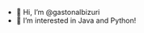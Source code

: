 - 👋 Hi, I’m @gastonalbizuri
- 👀 I’m interested in Java and Python!


<!---
gastonalbizuri/gastonalbizuri is a ✨ special ✨ repository because its `README.md` (this file) appears on your GitHub profile.
You can click the Preview link to take a look at your changes.
--->
